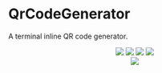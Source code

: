 # QrCodeGenerator
A terminal inline QR code generator.

<!--Badges -->
<center>
    <div>
        <a src="https://perso.crans.org/besson/LICENSE.html"><img src="https://img.shields.io/badge/License-GPLv3-blue.svg"></a>
        <a src="https://github.com/HrsSid"><img src="https://img.shields.io/badge/Author-Hrssid-blue.svg">
        <a src="https://GitHub.com/Hrssid/QrCodeGenerator/commit/"><img src="https://badgen.net/github/commits/Hrssid/QrCodeGenerator">
        <a src="https://GitHub.com/Hrssid/QrCodeGenerator/commit/"><img src="https://badgen.net/github/last-commit/Hrssid/QrCodeGenerator">
    </div>
</center>
<!-- Header Image -->
<center><img src="https://cdn.discordapp.com/attachments/968934448664019015/1233780559638036530/github-header-image_8.png?ex=662e572f&is=662d05af&hm=046e79897d9acd67d70115527dd42660c3f1e59d889798ec6719068f5548a900&"></center>

